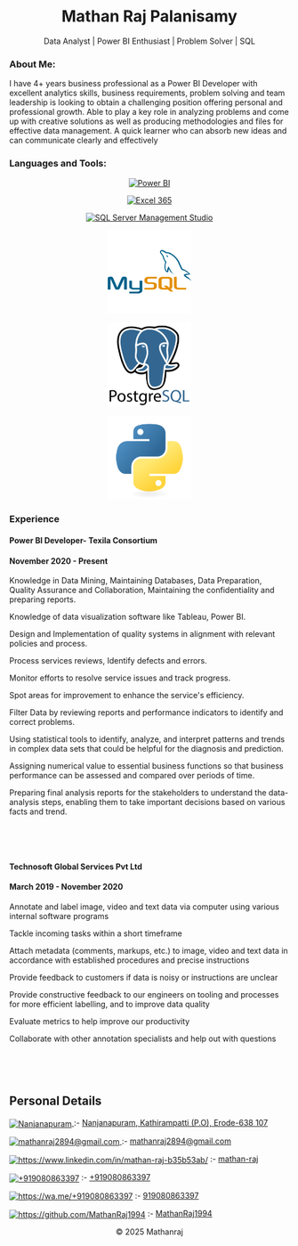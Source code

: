 <h1 align="center">Mathan Raj Palanisamy</h1>
<P align="center">Data Analyst | Power BI Enthusiast | Problem Solver | SQL</P>
<h3 align="left">About Me:</h3>
<p>I have 4+ years business professional as a Power BI Developer with excellent analytics skills, business requirements, problem solving and team leadership is looking to obtain a challenging position offering personal and professional growth. Able to play a key role in analyzing problems and come up with creative solutions as well as producing methodologies and files for effective data management. A quick learner who can absorb new ideas and can communicate clearly and effectively</p>

<h3 align="left">Languages and Tools:</h3>
<p align="center"><a href="https://www.microsoft.com/en-us/power-platform/products/power-bi" target="_blank" rel="noreferrer"> <img src="https://upload.wikimedia.org/wikipedia/commons/c/cf/New_Power_BI_Logo.svg" alt="Power BI" width="150" height="150"/> </a>
<p align="center"><a href="https://www.microsoft.com/en-us/microsoft-365/excel" target="_blank" rel="noreferrer"> <img src="https://www.logo.wine/a/logo/Microsoft_Excel/Microsoft_Excel-Logo.wine.svg" alt="Excel 365" width="150" height="150"/></a>
<p align="center"><a href="https://learn.microsoft.com/en-us/ssms/download-sql-server-management-studio-ssms" target="_blank" rel="noreferrer"><img src="https://upload.wikimedia.org/wikipedia/de/8/8c/Microsoft_SQL_Server_Logo.svg" alt="SQL Server Management Studio" width="150" height="150"/> </a>
<p align="center"><a href="https://www.mysql.com/" target="_blank" rel="noreferrer"> <img src="https://raw.githubusercontent.com/devicons/devicon/master/icons/mysql/mysql-original-wordmark.svg" alt="mysql" width="150" height="150"/> </a> 
<p align="center"><a href="https://www.postgresql.org" target="_blank" rel="noreferrer"> <img src="https://raw.githubusercontent.com/devicons/devicon/master/icons/postgresql/postgresql-original-wordmark.svg" alt="postgresql" width="150" height="150"/> </a> 
  <p align="center"><a href="https://www.python.org" target="_blank" rel="noreferrer"> <img src="https://raw.githubusercontent.com/devicons/devicon/master/icons/python/python-original.svg" alt="python" width="150" height="150"/> </a> </p>

<h3><b>Experience</b></h3>  
<h4><b>Power BI Developer- Texila Consortium</b></h4>  
<h4><b>November 2020 - Present</b></h3>  
<p>Knowledge in Data Mining, Maintaining Databases, Data Preparation, Quality Assurance and Collaboration, Maintaining the confidentiality and preparing reports.</p>
<p>Knowledge of data visualization software like Tableau, Power BI.</p>
<p>Design and Implementation of quality systems in alignment with relevant policies and process.</p>
<p>Process services reviews, Identify defects and errors.</p>
<p>Monitor efforts to resolve service issues and track progress.</p>
<p>Spot areas for improvement to enhance the service's efficiency.</p>
<p>Filter Data by reviewing reports and performance indicators to identify and correct problems.</p>
<p>Using statistical tools to identify, analyze, and interpret patterns and trends in complex data sets that could be helpful for the diagnosis and prediction.</p>
<p>Assigning numerical value to essential business functions so that business performance can be assessed and compared over periods of time.</p>
<p>Preparing final analysis reports for the stakeholders to understand the data-analysis steps, enabling them to take important decisions based on various facts and trend.</p>
<p>&nbsp;</p>
<p>&nbsp;</p>
<h4><b>Technosoft Global Services Pvt Ltd</b></h4>  
<h4><b>March 2019 - November 2020</b></h3>  
<p>Annotate and label image, video and text data via computer using various internal software programs</p>
<p>Tackle incoming tasks within a short timeframe</p>
<p>Attach metadata (comments, markups, etc.) to image, video and text data in accordance with established procedures and precise instructions</p>
<p>Provide feedback to customers if data is noisy or instructions are unclear</p>
<p>Provide constructive feedback to our engineers on tooling and processes for more efficient labelling, and to improve data quality</p>
<p>Evaluate metrics to help improve our productivity</p>
<p>Collaborate with other annotation specialists and help out with questions</p>
<p>&nbsp;</p>
<p>&nbsp;</p>
<P><b><h2>Personal Details</h2></b></P> 
<p align="left">
<a href="Nanjanapuram" target="_blank"><img align="center" src="https://www.svgrepo.com/show/10010/location-on-map.svg" alt="Nanjanapuram" height="40" width="40"/>
<a> :-</a> <a href="Nanjanapuram">Nanjanapuram, Kathirampatti (P.O), Erode-638 107</p>

<a href="mailto:mathanraj2894@gmail.com" target="_blank"><img align="center" src="https://www.svgrepo.com/show/349379/gmail-old.svg" alt="mathanraj2894@gmail.com" height="40" width="40"/>
<a> :-</a> <a href="mailto:mathanraj2894@gmail.com">mathanraj2894@gmail.com</p>
</a> <a href="https://www.linkedin.com/in/mathan-raj-b35b53ab/" target="blank"><img align="center" src="https://raw.githubusercontent.com/rahuldkjain/github-profile-readme-generator/master/src/images/icons/Social/linked-in-alt.svg" alt="https://www.linkedin.com/in/mathan-raj-b35b53ab/" height="40" width="40" /></a>
<a> :-</a> <a href="https://www.linkedin.com/in/mathan-raj-b35b53ab/">mathan-raj</p>
<a href="+919080863397" target="_blank"><img align="center" src="https://www.svgrepo.com/show/223024/phone-call-telephone.svg" alt="+919080863397" height="40" width="40"/></a>
<a> :-</a> <a href="tel:+919080863397">+919080863397</p>
<a href="https://wa.me/+919080863397" target="_blank"><img align="center" src="https://www.svgrepo.com/show/303147/whatsapp-icon-logo.svg" alt="https://wa.me/+919080863397" height="40" width="40"/></a><a> :-</a> <a href="https://wa.me/+919080863397">919080863397</a></p>
<a href="https://github.com/MathanRaj1994" target="_blank"><img align="center" src="https://www.svgrepo.com/show/512317/github-142.svg" alt="https://github.com/MathanRaj1994" height="40" width="40"/></a><a> :-</a> <a href="https://github.com/MathanRaj1994">MathanRaj1994</a></p>
</p>


<p align="center">&copy; 2025 Mathanraj</p>
